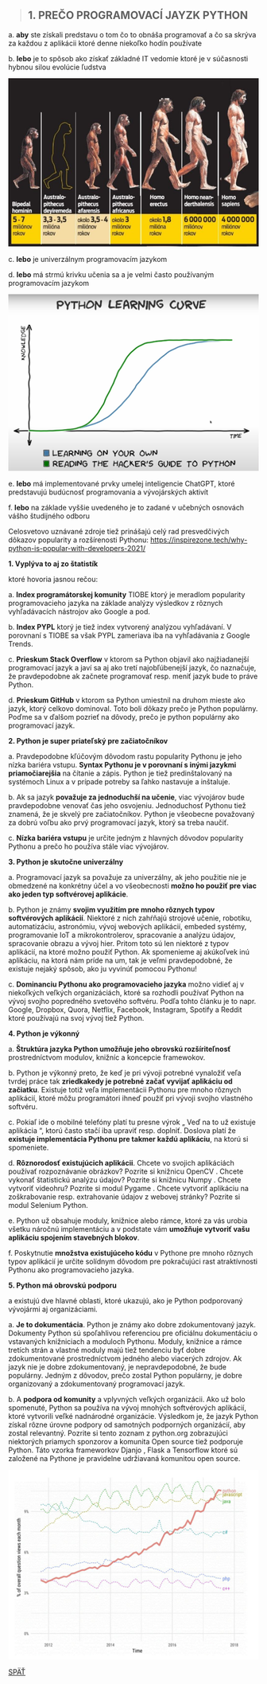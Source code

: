 >## 1.	PREČO PROGRAMOVACÍ JAYZK PYTHON
a.	**aby** ste získali predstavu o tom čo to obnáša programovať a čo sa skrýva za každou z aplikácii ktoré denne niekoľko hodín používate

b.  **lebo** je to spôsob ako získať základné IT vedomie ktoré je v súčasnosti hybnou silou evolúcie ľudstva

![](./obrazky/evolucia01.jpg)

c.	**lebo** je univerzálnym programovacím jazykom

d.	**lebo** má strmú krivku učenia sa a je velmi často používaným programovacím jazykom  

![](./obrazky/krivka_ucenia.png)

e.  **lebo** má implementované prvky umelej inteligencie ChatGPT, ktoré predstavujú budúcnosť programovania a vývojárských aktivít

f.	**lebo** na základe vyššie uvedeného je to zadané v učebných osnovách vášho študijného odboru


Celosvetovo uznávané zdroje tiež prinášajú celý rad presvedčivých dôkazov popularity a rozšírenosti Pythonu:
https://inspirezone.tech/why-python-is-popular-with-developers-2021/

**1.	Vyplýva to aj zo štatistík**

 ktoré hovoria jasnou rečou:

a.	**Index programátorskej komunity** TIOBE ktorý je meradlom popularity programovacieho jazyka na základe analýzy výsledkov z rôznych vyhľadávacích nástrojov ako Google a pod.

b.	**Index PYPL** ktorý je tiež index vytvorený analýzou vyhľadávaní. V porovnaní s TIOBE sa však PYPL zameriava iba na vyhľadávania z Google Trends.

c.	**Prieskum Stack Overflow** v ktorom sa Python objavil ako najžiadanejší programovací jazyk a javí sa aj ako tretí najobľúbenejší jazyk, čo naznačuje, že pravdepodobne ak začnete programovať resp. meniť jazyk bude to práve Python.

d.	**Prieskum GitHub** v ktorom sa Python umiestnil na druhom mieste ako jazyk, ktorý celkovo dominoval.
 Toto boli dôkazy prečo je Python populárny. Poďme sa v ďalšom pozrieť na dôvody, prečo je python populárny ako programovací jazyk.
 
 **2.	Python je super priateľský pre začiatočníkov**

a. Pravdepodobne kľúčovým dôvodom rastu popularity Pythonu je jeho nízka bariéra vstupu. **Syntax Pythonu je v porovnaní s inými jazykmi priamočiarejšia** na čítanie a zápis. Python je tiež predinštalovaný na systémoch Linux a v prípade potreby sa ľahko nastavuje a inštaluje.

b.	Ak sa jazyk **považuje za jednoduchší na učenie**, viac vývojárov bude pravdepodobne venovať čas jeho osvojeniu. Jednoduchosť Pythonu tiež znamená, že je skvelý pre začiatočníkov. Python je všeobecne považovaný za dobrú voľbu ako prvý programovací jazyk, ktorý sa treba naučiť.

c.	**Nízka bariéra vstupu** je určite jedným z hlavných dôvodov popularity Pythonu a prečo ho používa stále viac vývojárov.

**3.	Python je skutočne univerzálny**

a.	Programovací jazyk sa považuje za univerzálny, ak jeho použitie nie je obmedzené na konkrétny účel a vo všeobecnosti **možno ho použiť pre viac ako jeden typ softvérovej aplikácie**.

b.	Python je známy **svojim využitím pre mnoho rôznych typov softvérových aplikácií**. Niektoré z nich zahŕňajú strojové učenie, robotiku, automatizáciu, astronómiu, vývoj webových aplikácií, embeded systémy, programovanie IoT a mikrokontrolerov, spracovanie a analýzu údajov, spracovanie obrazu a vývoj hier. Pritom toto sú len niektoré z typov aplikácií, na ktoré možno použiť Python. Ak spomenieme aj akúkoľvek inú aplikáciu, na ktorá nám príde na um, tak je veľmi pravdepodobné, že existuje nejaký spôsob, ako ju vyvinúť pomocou Pythonu!

c.	**Dominanciu Pythonu ako programovacieho jazyka** možno vidieť aj v niekoľkých veľkých organizáciách, ktoré sa rozhodli používať Python na vývoj svojho popredného svetového softvéru. Podľa tohto článku je to napr. Google, Dropbox, Quora, Netflix, Facebook, Instagram, Spotify a Reddit ktoré používajú na svoj vývoj tiež Python.

**4.	Python je výkonný**

a.	**Štruktúra jazyka Python umožňuje jeho obrovskú rozšíriteľnosť** prostredníctvom modulov, knižníc a koncepcie framewokov.

b.	Python je výkonný preto, že keď je pri vývoji potrebné vynaložiť veľa tvrdej práce tak **zriedkakedy je potrebné začať vyvijať aplikáciu od začiatku**. Existuje totiž veľa implementácii Pythonu pre mnoho rôznych aplikácií, ktoré môžu programátori ihneď použiť pri vývoji svojho vlastného softvéru.

c.	Pokiaľ ide o mobilné telefóny platí tu presne výrok „ Veď na to už existuje aplikácia “, ktorú často stačí iba upraviť resp. doplniť. Doslova platí že **existuje implementácia Pythonu pre takmer každú aplikáciu**, na ktorú si spomeniete.

d.	**Rôznorodosť existujúcich aplikácii**. Chcete vo svojich aplikáciách používať rozpoznávanie obrázkov?  Pozrite si knižnicu OpenCV .  Chcete vykonať štatistickú analýzu údajov? Pozrite si knižnicu Numpy .  Chcete vytvoriť videohru?  Pozrite si modul Pygame . Chcete vytvoriť aplikáciu na zoškrabovanie resp. extrahovanie údajov z webovej stránky?  Pozrite si modul Selenium Python.

e.	Python už obsahuje moduly, knižnice alebo rámce, ktoré za vás urobia všetku náročnú implementáciu a v podstate vám **umožňuje vytvoriť vašu aplikáciu spojením stavebných blokov**.

f.	Poskytnutie **množstva existujúceho kódu** v Pythone pre mnoho rôznych typov aplikácií je určite solídnym dôvodom pre pokračujúci rast atraktívnosti Pythonu ako programovacieho jazyka.

**5.	Python má obrovskú podporu**

a existujú dve hlavné oblasti, ktoré ukazujú, ako je Python podporovaný vývojármi aj organizáciami.

a.	**Je to dokumentácia**. Python je známy ako dobre zdokumentovaný jazyk.  Dokumenty Python sú spoľahlivou referenciou pre oficiálnu dokumentáciu o vstavaných knižniciach a moduloch Pythonu. Moduly, knižnice a rámce tretích strán a vlastné moduly majú tiež tendenciu byť dobre zdokumentované prostredníctvom jedného alebo viacerých zdrojov. Ak jazyk nie je dobre zdokumentovaný, je nepravdepodobné, že bude populárny. Jedným z dôvodov, prečo zostal Python populárny, je dobre organizovaný a zdokumentovaný programovací jazyk.

b.	A **podpora od komunity** a vplyvných veľkých organizácii. Ako už bolo spomenuté, Python sa používa na vývoj mnohých softvérových aplikácií, ktoré vytvorili veľké nadnárodné organizácie. Výsledkom je, že jazyk Python získal rôzne úrovne podpory od samotných podporných organizácií, aby zostal relevantný. Pozrite si tento zoznam z python.org zobrazujúci niektorých priamych sponzorov a komunita Open source tiež podporuje Python. Táto vzorka frameworkov Djanjo , Flask a Tensorflow ktoré sú založené na Pythone je pravidelne udržiavaná komunitou open source.

![](./obrazky/obluba_pythonu.png)


[SPÄŤ](../Obsah.md)